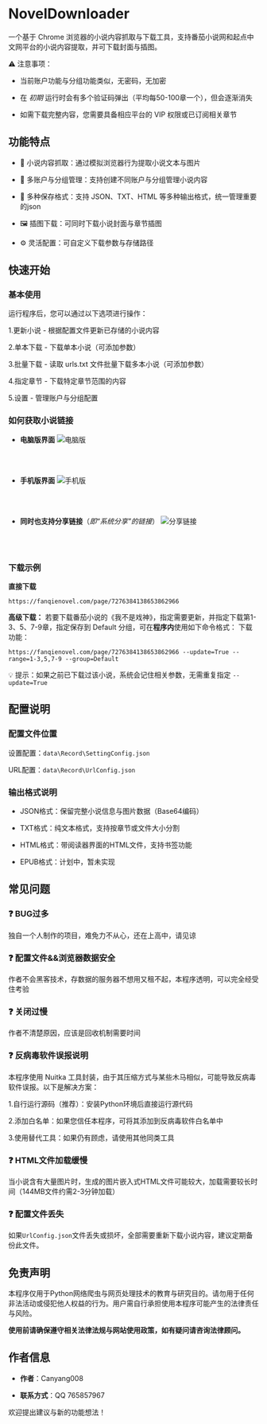 # NovelDownloader
一个基于 Chrome 浏览器的小说内容抓取与下载工具，支持番茄小说网和起点中文网平台的小说内容提取，并可下载封面与插图。

⚠️ 注意事项：

- 当前账户功能与分组功能类似，无密码，无加密

- 在 *初期* 运行时会有多个验证码弹出（平均每50-100章一个），但会逐渐消失

- 如需下载完整内容，您需要具备相应平台的 VIP 权限或已订阅相关章节

## 功能特点

- 📖 小说内容抓取：通过模拟浏览器行为提取小说文本与图片

- 👥 多账户与分组管理：支持创建不同账户与分组管理小说内容

- 💾 多种保存格式：支持 JSON、TXT、HTML 等多种输出格式，统一管理重要的json

- 🖼️ 插图下载：可同时下载小说封面与章节插图

- ⚙️ 灵活配置：可自定义下载参数与存储路径

## 快速开始
### 基本使用
运行程序后，您可以通过以下选项进行操作：

1.更新小说 - 根据配置文件更新已存储的小说内容

2.单本下载 - 下载单本小说（可添加参数）

3.批量下载 - 读取 urls.txt 文件批量下载多本小说（可添加参数）

4.指定章节 - 下载特定章节范围的内容

5.设置 - 管理账户与分组配置

### 如何获取小说链接
- **电脑版界面**
![电脑版](./src/data/Demo/电脑版.jpg)
<br>
<br>

- **手机版界面**
![手机版](./src/data/Demo/手机版.jpg)
<br>
<br>

- **同时也支持分享链接**（*即“系统分享”的链接*）
![分享链接](./src/data/Demo/分享链接.jpg)
<br>
<br>

### 下载示例
**直接下载**
```text
https://fanqienovel.com/page/7276384138653862966
```
**高级下载：**
若要下载番茄小说的《我不是戏神》，指定需要更新，并指定下载第1-3、5、7-9章，指定保存到 Default 分组，可在**程序内**使用如下命令格式：
下载功能：
```text
https://fanqienovel.com/page/7276384138653862966 --update=True --range=1-3,5,7-9 --group=Default
```

💡 提示：如果之前已下载过该小说，系统会记住相关参数，无需重复指定 `--update=True`

## 配置说明
### 配置文件位置
设置配置：`data\Record\SettingConfig.json`

URL配置：`data\Record\UrlConfig.json`

###  输出格式说明
- JSON格式：保留完整小说信息与图片数据（Base64编码）

- TXT格式：纯文本格式，支持按章节或文件大小分割

- HTML格式：带阅读器界面的HTML文件，支持书签功能

- EPUB格式：计划中，暂未实现

## 常见问题
### ❓ BUG过多
独自一个人制作的项目，难免力不从心，还在上高中，请见谅
### ❓ 配置文件&&浏览器数据安全
作者不会黑客技术，存数据的服务器不想用又租不起，本程序透明，可以完全经受住考验

### ❓ 关闭过慢

作者不清楚原因，应该是回收机制需要时间

### ❓ 反病毒软件误报说明
本程序使用 Nuitka 工具封装，由于其压缩方式与某些木马相似，可能导致反病毒软件误报。以下是解决方案：

1.自行运行源码（推荐）：安装Python环境后直接运行源代码

2.添加白名单：如果您信任本程序，可将其添加到反病毒软件白名单中

3.使用替代工具：如果仍有顾虑，请使用其他同类工具

### ❓ HTML文件加载缓慢
当小说含有大量图片时，生成的图片嵌入式HTML文件可能较大，加载需要较长时间（144MB文件约需2-3分钟加载）

### ❓ 配置文件丢失
如果`UrlConfig.json`文件丢失或损坏，全部需要重新下载小说内容，建议定期备份此文件。

## 免责声明
本程序仅用于Python网络爬虫与网页处理技术的教育与研究目的。请勿用于任何非法活动或侵犯他人权益的行为。用户需自行承担使用本程序可能产生的法律责任与风险。

**使用前请确保遵守相关法律法规与网站使用政策，如有疑问请咨询法律顾问。**

## 作者信息
- **作者**：Canyang008

- **联系方式**：QQ 765857967

欢迎提出建议与新的功能想法！
